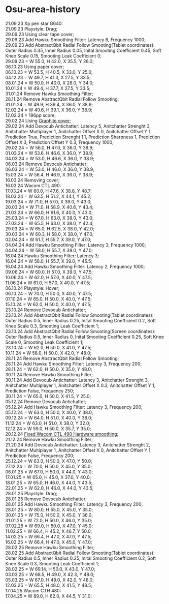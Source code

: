 # Osu-area-history
21.09.23 Xp pen star G640:  
21.09.23 Playstyle: Drag;  
29.09.23 Using clear tape cover;  
29.09.23 Add Hawku Smoothing Filter: Latency 6, Frequency 1000;  
29.09.23 Add AbstractQbit Radial Follow Smooting(Tablet coordinates): Outer Radius 0.35, Inner Radius 0.05, Inital Smooting Coefficient 0.45, Soft Knee Scale 0.15, Smooting Leak Coefficient 0;  
29.09.23 = W 55.0, H 42.0, X 35.5, Y 26.0;  
06.10.23 Using paper cover;  
06.10.23 = W 53.5, H 40.5, X 33.0, Y 25.0;  
04.12.23 = W 49.7, H 41.3, X 27.5, Y 33.5;  
08.01.24 = W 50.0, H 40.0, X 28.0, Y 34.0;  
10.01.24 = W 49.4, H 37.7, X 27.5, Y 33.5;  
31.01.24 Remove Hawku Smoothing Filter;  
28.11.24 Remove AbstractQbit Radial Follow Smooting;  
31.01.24 = W 49.9, H 39.4, X 36.0, Y 38.9;  
12.02.24 = W 49.6, H 39.1, X 36.0, Y 38.9;  
12.02.24 = 196pp score;  
29.02.24 Using [Graphite cover](https://www.aliexpress.com/item/1005001279122743.html);  
29.02.24 Add Devocub Antichatter: Latency 5, Anitchatter Strenght 3, Anitchatter Multiplayer 1, Anitchatter Offset X 0, Anitchatter Offset Y 1, Prediction True, Prediction Strenght 1.1, Prediction Sharpness 1, Prediction Offset X 3, Prediction Offset Y 0.3, Frequency 1000;  
29.02.24 = W 56.0, H 47.0, X 36.0, Y 38.9;  
01.03.24 = W 53.6, H 46.6, X 36.0, Y 38.9;  
04.03.24 = W 53.0, H 46.6, X 36.0, Y 38.9;  
06.03.24 Remove Devocub Antichatter;  
06.03.24 = W 53.0, H 46.0, X 36.0, Y 38.9;  
15.03.24 = W 56.4, H 46.9, X 36.0, Y 38.9;  
16.03.24 Removing cover;  
16.03.24 Wacom CTL 490:  
17.03.24 = W 60.0, H 47.6, X 38.8, Y 48.7;  
18.03.24 = W 63.5, H 51.2, X 44.1, Y 45.2;  
19.03.24 = W 71.0, H 57.0, X 39.0, Y 43.0;  
20.03.24 = W 71.0, H 58.9, X 40.6, Y 43.4;  
21.03.24 = W 66.0, H 61.6, X 40.0, Y 43.0;  
25.03.24 = W 67.0, H 63.0, X 38.0, Y 43.0;  
27.03.24 = W 65.5, H 63.0, X 38.0, Y 42.4;  
29.03.24 = W 65.0, H 62.5, X 38.0, Y 42.0;  
30.03.24 = W 60.3, H 58.0, X 38.0, Y 47.0;  
02.04.24 = W 61.7, H 55.7, X 39.0, Y 47.0;  
04.04.24 Add Hawku Smoothing Filter: Latency 3, Frequency 1000;  
04.04.24 = W 58.0, H 55.7, X 39.0, Y 47.0;  
16.04.24 Hawku Smoothing Filter: Latency 3;  
16.04.24 = W 58.0, H 55.7, X 39.0, Y 45.5;      
16.04.24 Add Hawku Smoothing Filter: Latency 2, Frequency 1000;  
09.06.24 = W 60.0, H 57.0, X 39.0, Y 47.5;  
10.06.24 = W 62.0, H 57.0, X 40.0, Y 47.5;  
11.06.24 = W 61.0, H 57.0, X 40.0, Y 47.5;  
06.10.24 Playstyle: Hover;  
06.10.24 = W 70.0, H 50.0, X 40.0, Y 47.5;  
07.10.24 = W 65.0, H 50.0, X 40.0, Y 47.5;  
15.10.24 = W 62.0, H 50.0, X 40.0, Y 47.5;  
23.10.24 Remove Devocub Antichatter;  
23.10.24 Add AbstractQbit Radial Follow Smooting(Tablet coordinates): Outer Radius 0.5, Inner Radius 0.25, Inital Smooting Coefficient 0.2, Soft Knee Scale 0.3, Smooting Leak Coefficient 1;  
23.10.24 Add AbstractQbit Radial Follow Smooting(Screen coordinates): Outer Radius 0.5, Inner Radius 0, Inital Smooting Coefficient 0.25, Soft Knee Scale 0, Smooting Leak Coefficient 1;  
23.10.24 = W 62.0, H 50.0, X 41.0, Y 47.5;  
10.11.24 = W 58.0, H 50.0, X 42.0, Y 48.0;  
28.11.24 Remove AbstractQbit Radial Follow Smooting;  
28.11.24 Add Hawku Smoothing Filter: Latency 3, Frequency 200;  
28.11.24 = W 62.0, H 50.0, X 35.0, Y 48.0;  
30.11.24 Remove Hawku Smoothing Filter;  
30.11.24 Add Devocub Antichatter: Latency 3, Anitchatter Strenght 3, Anitchatter Multiplayer 1, Anitchatter Offset X 0.3, Anitchatter Offset Y 1, Prediction False, Frequency 250;  
30.11.24 = W 65.0, H 50.0, X 41.5, Y 25.0;  
05.12.24 Remove Devocub Antichatter;  
05.12.24 Add Hawku Smoothing Filter: Latency 3, Frequency 200;  
05.12.24 = W 63.0, H 50.0, X 40.0, Y 38.0;  
09.12.24 = W 64.0, H 51.0, X 40.0, Y 38.0;  
11.12.24 = W 63.0, H 51.0, X 38.0, Y 32.0;  
12.12.24 = W 59.0, H 50.0, X 35.7, Y 35.0;  
20.12.24 [Fixed Wacom CTL 490 Hardware smoothing](https://www.youtube.com/watch?v=WqJ0KLuJuq8&ab_channel=Riffo132);  
21.12.24 Remove Hawku Smoothing Filter;  
21.20.24 Add Devocub Antichatter: Latency 3, Anitchatter Strenght 2, Anitchatter Multiplayer 1, Anitchatter Offset X 0, Anitchatter Offset Y 1, Prediction False, Frequency 200;  
25.12.24 = W 63.0, H 50.0, X 47.0, Y 50.0;  
27.12.24 = W 70.0, H 50.0, X 45.0, Y 35.0;  
06.01.25 = W 67.0, H 50.0, X 44.0, Y 43.0;  
17.01.25 = W 65.0, H 45.0, X 37.0, Y 40.0;  
18.01.25 = W 65.0, H 46.0, X 44.0, Y 43.5;  
22.01.25 = W 62.0, H 46.0, X 44.0, Y 43.5;  
28.01.25 Playstyle: Drag;  
28.01.25 Remove Devocub Antichatter;  
28.01.25 Add Hawku Smoothing Filter: Latency 3, Frequency 200;  
28.01.25 = W 80.0, H 55.0, X 45.0, Y 35.0;  
30.01.25 = W 75.0, H 50.0, X 45.0, Y 36.0;  
31.01.25 = W 72.0, H 50.0, X 46.0, Y 35.0;  
07.02.25 = W 69.0, H 50.0, X 47.0, Y 45.0;  
11.02.25 = W 66.4, H 45.2, X 46.7, Y 50.0;  
14.02.25 = W 66.4, H 47.0, X 47.0, Y 47.5;   
16.02.25 = W 66.4, H 47.0, X 45.0, Y 47.0;   
28.02.25 Remove Hawku Smoothing Filter;  
28.02.25 Add AbstractQbit Radial Follow Smooting(Tablet coordinates): Outer Radius 0.5, Inner Radius 0.25, Inital Smooting Coefficient 0.2, Soft Knee Scale 0.3, Smooting Leak Coefficient 1;  
28.02.25 = W 69.14, H 50.0, X 43.0, Y 47.0;   
03.03.25 = W 68.5, H 49.0, X 42.3, Y 48.0;  
05.03.25 = W 67.0, H 49.0, X 42.0, Y 48.0;  
12.03.25 = W 65.5, H 48.0, X 41.5, Y 48.5;  
17.04.25 Wacom CTH 480:  
17.04.25 = W 89.0, H 62.0, X 44.5, Y 31.0; 
